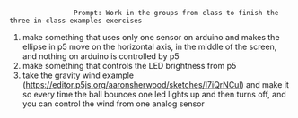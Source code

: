                     
                    
                    
                    Prompt: Work in the groups from class to finish the three in-class examples exercises

1. make something that uses only one sensor on arduino and makes the ellipse in p5 move on the horizontal axis, in the middle of the screen, and nothing on arduino is controlled by p5
2. make something that controls the LED brightness from p5
3. take the gravity wind example (https://editor.p5js.org/aaronsherwood/sketches/I7iQrNCul) and make it so every time the ball bounces one led lights up and then turns off, and you can control the wind from one analog sensor
